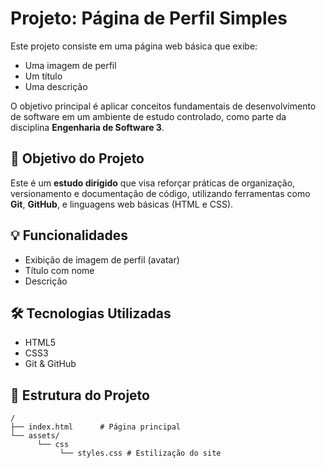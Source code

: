 # Projeto: Página de Perfil Simples

Este projeto consiste em uma página web básica que exibe:

- Uma imagem de perfil
- Um título
- Uma descrição

O objetivo principal é aplicar conceitos fundamentais de desenvolvimento de software em um ambiente de estudo controlado, como parte da disciplina **Engenharia de Software 3**.

## 🧪 Objetivo do Projeto

Este é um **estudo dirigido** que visa reforçar práticas de organização, versionamento e documentação de código, utilizando ferramentas como **Git**, **GitHub**, e linguagens web básicas (HTML e CSS).

## 💡 Funcionalidades

- Exibição de imagem de perfil (avatar)
- Título com nome
- Descrição

## 🛠 Tecnologias Utilizadas

- HTML5
- CSS3
- Git & GitHub

## 📁 Estrutura do Projeto

```plaintext
/
├── index.html      # Página principal
└── assets/
      └── css
           └── styles.css # Estilização do site
